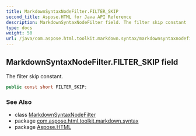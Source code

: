 ```yaml
---
title: MarkdownSyntaxNodeFilter.FILTER_SKIP
second_title: Aspose.HTML for Java API Reference
description: MarkdownSyntaxNodeFilter field. The filter skip constant
type: docs
weight: 50
url: /java/com.aspose.html.toolkit.markdown.syntax/markdownsyntaxnodefilter/filter_skip/
---
```

## MarkdownSyntaxNodeFilter.FILTER_SKIP field

The filter skip constant.

```java
public const short FILTER_SKIP;
```

### See Also

* class [MarkdownSyntaxNodeFilter](../)
* package [com.aspose.html.toolkit.markdown.syntax](../../markdownsyntaxnodefilter/)
* package [Aspose.HTML](../../../)
